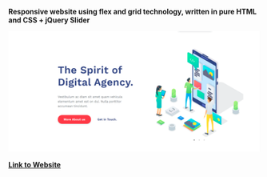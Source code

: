 **Responsive website using flex and grid technology, written in pure HTML and CSS + jQuery Slider**  
  
![fee-junior-screen](FEE-JuniorScreen.png)  

**[Link to Website](https://stassras.github.io/FEE-Junior/)**
